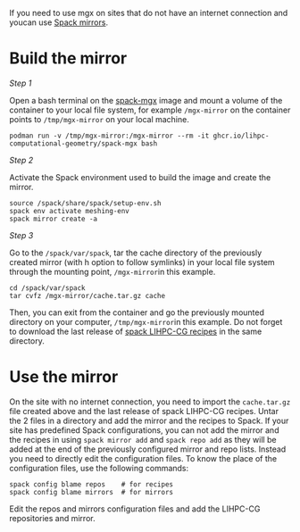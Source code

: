 If you need to use mgx on sites that do not have an internet connection and youcan use [Spack mirrors](https://spack.readthedocs.io/en/latest/mirrors.html).

# Build the mirror

*Step 1*

Open a bash terminal on the [spack-mgx](https://github.com/LIHPC-Computational-Geometry/lihpccg-ci/pkgs/container/spack-mgx) image and mount a volume of the container to your local file system, for example `/mgx-mirror` on the container points to `/tmp/mgx-mirror` on your local machine.

    podman run -v /tmp/mgx-mirror:/mgx-mirror --rm -it ghcr.io/lihpc-computational-geometry/spack-mgx bash

*Step 2*

Activate the Spack environment used to build the image and create the mirror.

    source /spack/share/spack/setup-env.sh
    spack env activate meshing-env
    spack mirror create -a

*Step 3*

Go to the `/spack/var/spack`, tar the cache directory of the previously created mirror (with h option to follow symlinks) in your local file system through the mounting point, `/mgx-mirror`in this example.

    cd /spack/var/spack
    tar cvfz /mgx-mirror/cache.tar.gz cache

Then, you can exit from the container and go the previously mounted directory on your computer, `/tmp/mgx-mirror`in this example.
Do not forget to download the last release of [spack LIHPC-CG recipes](https://github.com/LIHPC-Computational-Geometry/spack_recipes/releases) in the same directory.

# Use the mirror

On the site with no internet connection, you need to import the `cache.tar.gz` file created above and the last release of spack LIHPC-CG recipes.
Untar the 2 files in a directory and add the mirror and the recipes to Spack. If your site has predefined Spack configurations, you can not add the mirror and the recipes in using `spack mirror add` and `spack repo add` as they will be added at the end of the previously configured mirror and repo lists. Instead you need to directly edit the configuration files. To know the place of the configuration files, use the following commands:

    spack config blame repos    # for recipes
    spack config blame mirrors  # for mirrors

Edit the repos and mirrors configuration files and add the LIHPC-CG repositories and mirror.




